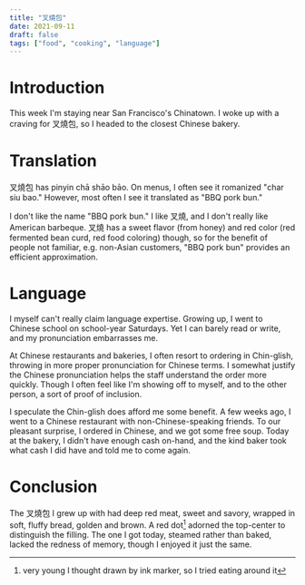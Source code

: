 ```yaml
---
title: "叉燒包"
date: 2021-09-11
draft: false
tags: ["food", "cooking", "language"]
---
```

# Introduction
This week I'm staying near San Francisco's Chinatown. I woke up with a craving for 叉燒包, so I headed to the closest Chinese bakery.
# Translation
叉燒包 has pinyin chā shāo bāo. On menus, I often see it romanized "char siu bao." However, most often I see it translated as "BBQ pork bun."

I don't like the name "BBQ pork bun." I like 叉燒, and I don't really like American barbeque. 叉燒 has a sweet flavor (from honey) and red color (red fermented bean curd, red food coloring) though, so for the benefit of people not familiar, e.g. non-Asian customers, "BBQ pork bun" provides an efficient approximation.
# Language
I myself can't really claim language expertise. Growing up, I went to Chinese school on school-year Saturdays. Yet I can barely read or write, and my pronunciation embarrasses me. 

At Chinese restaurants and bakeries, I often resort to ordering in Chin-glish, throwing in more proper pronunciation for Chinese terms. I somewhat justify the Chinese pronunciation helps the staff understand the order more quickly. Though I often feel like I'm showing off to myself, and to the other person, a sort of proof of inclusion.

I speculate the Chin-glish does afford me some benefit. A few weeks ago, I went to a Chinese restaurant with non-Chinese-speaking friends. To our pleasant surprise, I ordered in Chinese, and we got some free soup. Today at the bakery, I didn't have enough cash on-hand, and the kind baker took what cash I did have and told me to come again.
# Conclusion
The 叉燒包 I grew up with had deep red meat, sweet and savory, wrapped in soft, fluffy bread, golden and brown. A red dot[^1] adorned the top-center to distinguish the filling. The one I got today, steamed rather than baked, lacked the redness of memory, though I enjoyed it just the same.
[^1]: very young I thought drawn by ink marker, so I tried eating around it
